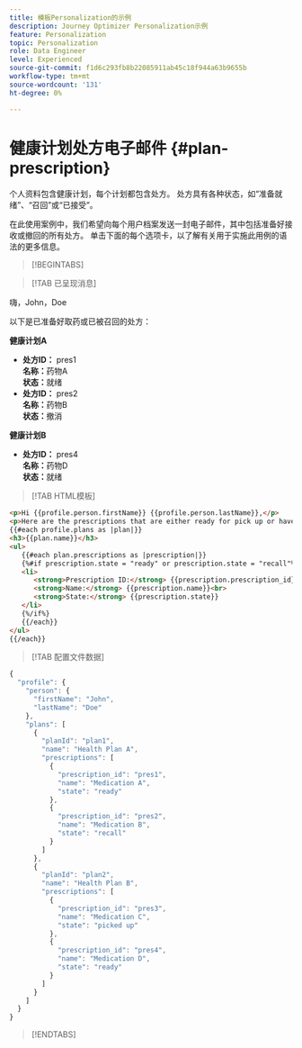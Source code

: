```yaml
---
title: 模板Personalization的示例
description: Journey Optimizer Personalization示例
feature: Personalization
topic: Personalization
role: Data Engineer
level: Experienced
source-git-commit: f1d6c293fb8b22085911ab45c18f944a63b9655b
workflow-type: tm+mt
source-wordcount: '131'
ht-degree: 0%

---
```



# 健康计划处方电子邮件 {#plan-prescription}

个人资料包含健康计划，每个计划都包含处方。 处方具有各种状态，如“准备就绪”、“召回”或“已接受”。

在此使用案例中，我们希望向每个用户档案发送一封电子邮件，其中包括准备好接收或撤回的所有处方。 单击下面的每个选项卡，以了解有关用于实施此用例的语法的更多信息。

>[!BEGINTABS]

>[!TAB 已呈现消息]

<p>嗨，John，Doe</p>
<p>以下是已准备好取药或已被召回的处方：</p>

**健康计划A**

<ul>

<li>
      <strong>处方ID：</strong> pres1<br>
      <strong>名称：</strong>药物A<br>
      <strong>状态：</strong>就绪
   </li>

<li>
      <strong>处方ID：</strong> pres2<br>
      <strong>名称：</strong>药物B<br>
      <strong>状态：</strong>撤消
   </li>

</ul>

**健康计划B**

<ul>

<li>
      <strong>处方ID：</strong> pres4<br>
      <strong>名称：</strong>药物D<br>
      <strong>状态：</strong>就绪
   </li>

</ul>

>[!TAB HTML模板]

```html
<p>Hi {{profile.person.firstName}} {{profile.person.lastName}},</p>
<p>Here are the prescriptions that are either ready for pick up or have been recalled:</p>
{{#each profile.plans as |plan|}}
<h3>{{plan.name}}</h3>
<ul>
   {{#each plan.prescriptions as |prescription|}}
   {%#if prescription.state = "ready" or prescription.state = "recall"%}
   <li>
      <strong>Prescription ID:</strong> {{prescription.prescription_id}}<br>
      <strong>Name:</strong> {{prescription.name}}<br>
      <strong>State:</strong> {{prescription.state}}
   </li>
   {%/if%}
   {{/each}}
</ul>
{{/each}}
```

>[!TAB 配置文件数据]

```javascript
{
  "profile": {
    "person": {
      "firstName": "John",
      "lastName": "Doe"
    },
    "plans": [
      {
        "planId": "plan1",
        "name": "Health Plan A",
        "prescriptions": [
          {
            "prescription_id": "pres1",
            "name": "Medication A",
            "state": "ready"
          },
          {
            "prescription_id": "pres2",
            "name": "Medication B",
            "state": "recall"
          }
        ]
      },
      {
        "planId": "plan2",
        "name": "Health Plan B",
        "prescriptions": [
          {
            "prescription_id": "pres3",
            "name": "Medication C",
            "state": "picked up"
          },
          {
            "prescription_id": "pres4",
            "name": "Medication D",
            "state": "ready"
          }
        ]
      }
    ]
  }
}
```

>[!ENDTABS]
